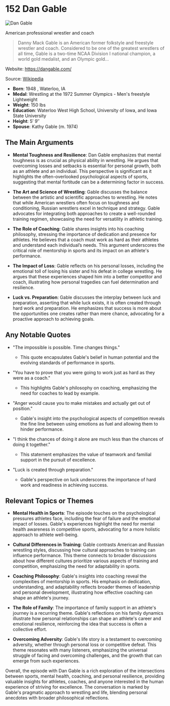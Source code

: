 # 152 Dan Gable


![Dan Gable](https://encrypted-tbn0.gstatic.com/licensed-image?q=tbn:ANd9GcQ_pNILOmgybYrEKLDWCtc9wnevb7D3JSpo-6VDN3IbRudBiCXnyz_QkFRO4jtdJdrE6dMt&s=19)

American professional wrestler and coach

> Danny Mack Gable is an American former folkstyle and freestyle wrestler and coach. Considered to be one of the greatest wrestlers of all time, Gable is a two-time NCAA Division I national champion, a world gold medalist, and an Olympic gold...

Website: https://dangable.com/

Source: [Wikipedia](https://en.wikipedia.org/wiki/Dan_Gable)

- **Born**: 1948 , Waterloo, IA
- **Medal**: Wrestling at the 1972 Summer Olympics - Men's freestyle Lightweight
- **Weight**: 150 lbs
- **Education**: Waterloo West High School, University of Iowa, and Iowa State University
- **Height**: 5′ 9″
- **Spouse**: Kathy Gable (m. 1974)


## The Main Arguments

- **Mental Toughness and Resilience**: Dan Gable emphasizes that mental toughness is as crucial as physical ability in wrestling. He argues that overcoming losses and setbacks is essential for personal growth, both as an athlete and an individual. This perspective is significant as it highlights the often-overlooked psychological aspects of sports, suggesting that mental fortitude can be a determining factor in success.

- **The Art and Science of Wrestling**: Gable discusses the balance between the artistic and scientific approaches to wrestling. He notes that while American wrestlers often focus on toughness and conditioning, Russian wrestlers excel in technique and strategy. Gable advocates for integrating both approaches to create a well-rounded training regimen, showcasing the need for versatility in athletic training.

- **The Role of Coaching**: Gable shares insights into his coaching philosophy, stressing the importance of dedication and presence for athletes. He believes that a coach must work as hard as their athletes and understand each individual’s needs. This argument underscores the critical role of mentorship in sports and its impact on an athlete's performance.

- **The Impact of Loss**: Gable reflects on his personal losses, including the emotional toll of losing his sister and his defeat in college wrestling. He argues that these experiences shaped him into a better competitor and coach, illustrating how personal tragedies can fuel determination and resilience.

- **Luck vs. Preparation**: Gable discusses the interplay between luck and preparation, asserting that while luck exists, it is often created through hard work and preparation. He emphasizes that success is more about the opportunities one creates rather than mere chance, advocating for a proactive approach to achieving goals.

## Any Notable Quotes

- "The impossible is possible. Time changes things."
  - This quote encapsulates Gable's belief in human potential and the evolving standards of performance in sports.

- "You have to prove that you were going to work just as hard as they were as a coach."
  - This highlights Gable's philosophy on coaching, emphasizing the need for coaches to lead by example.

- "Anger would cause you to make mistakes and actually get out of position."
  - Gable's insight into the psychological aspects of competition reveals the fine line between using emotions as fuel and allowing them to hinder performance.

- "I think the chances of doing it alone are much less than the chances of doing it together."
  - This statement emphasizes the value of teamwork and familial support in the pursuit of excellence.

- "Luck is created through preparation."
  - Gable's perspective on luck underscores the importance of hard work and readiness in achieving success.

## Relevant Topics or Themes

- **Mental Health in Sports**: The episode touches on the psychological pressures athletes face, including the fear of failure and the emotional impact of losses. Gable's experiences highlight the need for mental health awareness in competitive sports, advocating for a more holistic approach to athlete well-being.

- **Cultural Differences in Training**: Gable contrasts American and Russian wrestling styles, discussing how cultural approaches to training can influence performance. This theme connects to broader discussions about how different cultures prioritize various aspects of training and competition, emphasizing the need for adaptability in sports.

- **Coaching Philosophy**: Gable's insights into coaching reveal the complexities of mentorship in sports. His emphasis on dedication, understanding, and adaptability reflects broader themes of leadership and personal development, illustrating how effective coaching can shape an athlete's journey.

- **The Role of Family**: The importance of family support in an athlete's journey is a recurring theme. Gable's reflections on his family dynamics illustrate how personal relationships can shape an athlete's career and emotional resilience, reinforcing the idea that success is often a collective effort.

- **Overcoming Adversity**: Gable's life story is a testament to overcoming adversity, whether through personal loss or competitive defeat. This theme resonates with many listeners, emphasizing the universal struggle of facing and overcoming challenges, and the growth that can emerge from such experiences.

Overall, the episode with Dan Gable is a rich exploration of the intersections between sports, mental health, coaching, and personal resilience, providing valuable insights for athletes, coaches, and anyone interested in the human experience of striving for excellence. The conversation is marked by Gable's pragmatic approach to wrestling and life, blending personal anecdotes with broader philosophical reflections.